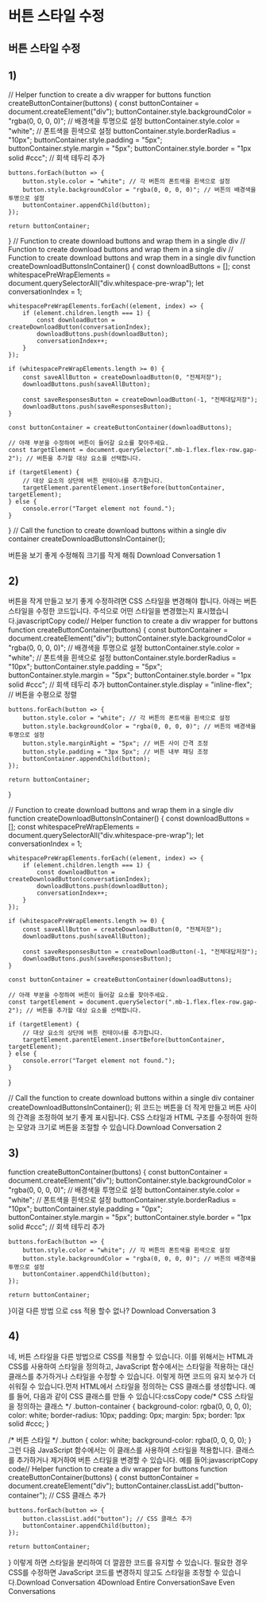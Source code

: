 # 버튼 스타일 수정

## 버튼 스타일 수정


## 1)
// Helper function to create a div wrapper for buttons
function createButtonContainer(buttons) {
    const buttonContainer = document.createElement("div");
    buttonContainer.style.backgroundColor = "rgba(0, 0, 0, 0)"; // 배경색을 투명으로 설정
    buttonContainer.style.color = "white"; // 폰트색을 흰색으로 설정
    buttonContainer.style.borderRadius = "10px";
    buttonContainer.style.padding = "5px";
    buttonContainer.style.margin = "5px";
    buttonContainer.style.border = "1px solid #ccc"; // 회색 테두리 추가

    buttons.forEach(button => {
        button.style.color = "white"; // 각 버튼의 폰트색을 흰색으로 설정
        button.style.backgroundColor = "rgba(0, 0, 0, 0)"; // 버튼의 배경색을 투명으로 설정
        buttonContainer.appendChild(button);
    });

    return buttonContainer;
}
// Function to create download buttons and wrap them in a single div
// Function to create download buttons and wrap them in a single div
// Function to create download buttons and wrap them in a single div
function createDownloadButtonsInContainer() {
    const downloadButtons = [];
    const whitespacePreWrapElements = document.querySelectorAll("div.whitespace-pre-wrap");
    let conversationIndex = 1;

    whitespacePreWrapElements.forEach((element, index) => {
        if (element.children.length === 1) {
            const downloadButton = createDownloadButton(conversationIndex);
            downloadButtons.push(downloadButton);
            conversationIndex++;
        }
    });

    if (whitespacePreWrapElements.length >= 0) {
        const saveAllButton = createDownloadButton(0, "전체저장");
        downloadButtons.push(saveAllButton);

        const saveResponsesButton = createDownloadButton(-1, "전체대답저장");
        downloadButtons.push(saveResponsesButton);
    }

    const buttonContainer = createButtonContainer(downloadButtons);

    // 아래 부분을 수정하여 버튼이 들어갈 요소를 찾아주세요.
    const targetElement = document.querySelector(".mb-1.flex.flex-row.gap-2"); // 버튼을 추가할 대상 요소를 선택합니다.

    if (targetElement) {
        // 대상 요소의 상단에 버튼 컨테이너를 추가합니다.
        targetElement.parentElement.insertBefore(buttonContainer, targetElement);
    } else {
        console.error("Target element not found.");
    }
}
// Call the function to create download buttons within a single div container
createDownloadButtonsInContainer();

버튼을 보기 좋게 수정해줘 크기를 작게 해줘 Download Conversation 1

## 2)
버튼을 작게 만들고 보기 좋게 수정하려면 CSS 스타일을 변경해야 합니다. 아래는 버튼 스타일을 수정한 코드입니다. 주석으로 어떤 스타일을 변경했는지 표시했습니다.javascriptCopy code// Helper function to create a div wrapper for buttons
function createButtonContainer(buttons) {
    const buttonContainer = document.createElement("div");
    buttonContainer.style.backgroundColor = "rgba(0, 0, 0, 0)"; // 배경색을 투명으로 설정
    buttonContainer.style.color = "white"; // 폰트색을 흰색으로 설정
    buttonContainer.style.borderRadius = "10px";
    buttonContainer.style.padding = "5px";
    buttonContainer.style.margin = "5px";
    buttonContainer.style.border = "1px solid #ccc"; // 회색 테두리 추가
    buttonContainer.style.display = "inline-flex"; // 버튼을 수평으로 정렬

    buttons.forEach(button => {
        button.style.color = "white"; // 각 버튼의 폰트색을 흰색으로 설정
        button.style.backgroundColor = "rgba(0, 0, 0, 0)"; // 버튼의 배경색을 투명으로 설정
        button.style.marginRight = "5px"; // 버튼 사이 간격 조정
        button.style.padding = "3px 5px"; // 버튼 내부 패딩 조정
        buttonContainer.appendChild(button);
    });

    return buttonContainer;
}

// Function to create download buttons and wrap them in a single div
function createDownloadButtonsInContainer() {
    const downloadButtons = [];
    const whitespacePreWrapElements = document.querySelectorAll("div.whitespace-pre-wrap");
    let conversationIndex = 1;

    whitespacePreWrapElements.forEach((element, index) => {
        if (element.children.length === 1) {
            const downloadButton = createDownloadButton(conversationIndex);
            downloadButtons.push(downloadButton);
            conversationIndex++;
        }
    });

    if (whitespacePreWrapElements.length >= 0) {
        const saveAllButton = createDownloadButton(0, "전체저장");
        downloadButtons.push(saveAllButton);

        const saveResponsesButton = createDownloadButton(-1, "전체대답저장");
        downloadButtons.push(saveResponsesButton);
    }

    const buttonContainer = createButtonContainer(downloadButtons);

    // 아래 부분을 수정하여 버튼이 들어갈 요소를 찾아주세요.
    const targetElement = document.querySelector(".mb-1.flex.flex-row.gap-2"); // 버튼을 추가할 대상 요소를 선택합니다.

    if (targetElement) {
        // 대상 요소의 상단에 버튼 컨테이너를 추가합니다.
        targetElement.parentElement.insertBefore(buttonContainer, targetElement);
    } else {
        console.error("Target element not found.");
    }
}

// Call the function to create download buttons within a single div container
createDownloadButtonsInContainer();
위 코드는 버튼을 더 작게 만들고 버튼 사이의 간격을 조정하여 보기 좋게 표시됩니다. CSS 스타일과 HTML 구조를 수정하여 원하는 모양과 크기로 버튼을 조절할 수 있습니다.Download Conversation 2

## 3)
function createButtonContainer(buttons) {
    const buttonContainer = document.createElement("div");
    buttonContainer.style.backgroundColor = "rgba(0, 0, 0, 0)"; // 배경색을 투명으로 설정
    buttonContainer.style.color = "white"; // 폰트색을 흰색으로 설정
    buttonContainer.style.borderRadius = "10px";
    buttonContainer.style.padding = "0px";
    buttonContainer.style.margin = "5px";
    buttonContainer.style.border = "1px solid #ccc"; // 회색 테두리 추가

    buttons.forEach(button => {
        button.style.color = "white"; // 각 버튼의 폰트색을 흰색으로 설정
        button.style.backgroundColor = "rgba(0, 0, 0, 0)"; // 버튼의 배경색을 투명으로 설정
        buttonContainer.appendChild(button);
    });

    return buttonContainer;
}이걸 다른 방법 으로 css 적용 할수 없나?
Download Conversation 3

## 4)
네, 버튼 스타일을 다른 방법으로 CSS를 적용할 수 있습니다. 이를 위해서는 HTML과 CSS를 사용하여 스타일을 정의하고, JavaScript 함수에서는 스타일을 적용하는 대신 클래스를 추가하거나 스타일을 수정할 수 있습니다. 이렇게 하면 코드의 유지 보수가 더 쉬워질 수 있습니다.먼저 HTML에서 스타일을 정의하는 CSS 클래스를 생성합니다. 예를 들어, 다음과 같이 CSS 클래스를 만들 수 있습니다:cssCopy code/* CSS 스타일을 정의하는 클래스 */
.button-container {
    background-color: rgba(0, 0, 0, 0);
    color: white;
    border-radius: 10px;
    padding: 0px;
    margin: 5px;
    border: 1px solid #ccc;
}

/* 버튼 스타일 */
.button {
    color: white;
    background-color: rgba(0, 0, 0, 0);
}
그런 다음 JavaScript 함수에서는 이 클래스를 사용하여 스타일을 적용합니다. 클래스를 추가하거나 제거하여 버튼 스타일을 변경할 수 있습니다. 예를 들어:javascriptCopy code// Helper function to create a div wrapper for buttons
function createButtonContainer(buttons) {
    const buttonContainer = document.createElement("div");
    buttonContainer.classList.add("button-container"); // CSS 클래스 추가

    buttons.forEach(button => {
        button.classList.add("button"); // CSS 클래스 추가
        buttonContainer.appendChild(button);
    });

    return buttonContainer;
}
이렇게 하면 스타일을 분리하여 더 깔끔한 코드를 유지할 수 있습니다. 필요한 경우 CSS를 수정하면 JavaScript 코드를 변경하지 않고도 스타일을 조정할 수 있습니다.Download Conversation 4Download Entire ConversationSave Even Conversations